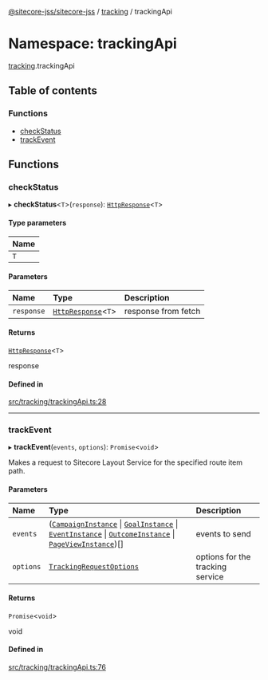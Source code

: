 [@sitecore-jss/sitecore-jss](../README.md) / [tracking](tracking.md) / trackingApi

# Namespace: trackingApi

[tracking](tracking.md).trackingApi

## Table of contents

### Functions

- [checkStatus](tracking.trackingApi.md#checkstatus)
- [trackEvent](tracking.trackingApi.md#trackevent)

## Functions

### checkStatus

▸ **checkStatus**<`T`\>(`response`): [`HttpResponse`](../interfaces/index.HttpResponse.md)<`T`\>

#### Type parameters

| Name |
| :--- |
| `T`  |

#### Parameters

| Name       | Type                                                        | Description         |
| :--------- | :---------------------------------------------------------- | :------------------ |
| `response` | [`HttpResponse`](../interfaces/index.HttpResponse.md)<`T`\> | response from fetch |

#### Returns

[`HttpResponse`](../interfaces/index.HttpResponse.md)<`T`\>

response

#### Defined in

[src/tracking/trackingApi.ts:28](https://github.com/Sitecore/jss/blob/cf1ffc37b/packages/sitecore-jss/src/tracking/trackingApi.ts#L28)

---

### trackEvent

▸ **trackEvent**(`events`, `options`): `Promise`<`void`\>

Makes a request to Sitecore Layout Service for the specified route item path.

#### Parameters

| Name      | Type                                                                                                                                                                                                                                                                                                                                 | Description                      |
| :-------- | :----------------------------------------------------------------------------------------------------------------------------------------------------------------------------------------------------------------------------------------------------------------------------------------------------------------------------------- | :------------------------------- |
| `events`  | ([`CampaignInstance`](../interfaces/tracking.CampaignInstance.md) \| [`GoalInstance`](../interfaces/tracking.GoalInstance.md) \| [`EventInstance`](../interfaces/tracking.EventInstance.md) \| [`OutcomeInstance`](../interfaces/tracking.OutcomeInstance.md) \| [`PageViewInstance`](../interfaces/tracking.PageViewInstance.md))[] | events to send                   |
| `options` | [`TrackingRequestOptions`](../interfaces/tracking.TrackingRequestOptions.md)                                                                                                                                                                                                                                                         | options for the tracking service |

#### Returns

`Promise`<`void`\>

void

#### Defined in

[src/tracking/trackingApi.ts:76](https://github.com/Sitecore/jss/blob/cf1ffc37b/packages/sitecore-jss/src/tracking/trackingApi.ts#L76)

